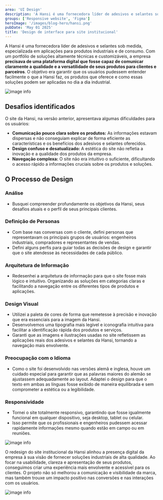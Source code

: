 ```yaml
---
area: 'UI Design'
description: 'A Hansi é uma fornecedora líder de adesivos e selantes sob medida, especializada em aplicações para produtos industriais e de consumo.'
groups: ['Responsive website', 'Figma']
heroImage: '/images/blog-hero/hansi.png'
pubDate: 'May 01 2025'
title: 'Design de interface para site institucional'
---
```


A Hansi é uma fornecedora líder de adesivos e selantes sob medida, especializada em aplicações para produtos industriais e de consumo. Com um portfólio de soluções altamente técnicas e customizáveis, a empresa <b>precisava de uma plataforma digital que fosse capaz de comunicar claramente a qualidade e a versatilidade de seus produtos para clientes e parceiros</b>. O objetivo era garantir que os usuários pudessem entender facilmente o que a Hansi faz, os produtos que oferece e como essas soluções podem ser aplicadas no dia a dia industrial.

![image info](/images/blog-posts/site-hansi/hansi-gif-company.gif)

## Desafios identificados

O site da Hansi, na versão anterior, apresentava algumas dificuldades para os usuários:
- <b>Comunicação pouco clara sobre os produtos:</b> As informações estavam dispersas e não conseguiam explicar de forma eficiente as características e os benefícios dos adesivos e selantes oferecidos.
- <b>Design confuso e desatualizado:</b> A estética do site não refletia a inovação e a qualidade dos produtos da empresa.
- <b>Navegação complexa:</b> O site não era intuitivo o suficiente, dificultando o acesso rápido a informações cruciais sobre os produtos e soluções.

## O Processo de Design

### Análise
- Busquei compreender profundamente os objetivos da Hansi, seus desafios atuais e o perfil de seus principais clientes.

### Definição de Personas
- Com base nas conversas com o cliente, defini personas que representavam os principais grupos de usuários: engenheiros industriais, compradores e representantes de vendas.
- Defini alguns perfis para guiar todas as decisões de design e garantir que o site atendesse às necessidades de cada público.

### Arquitetura de Informação
- Redesenhei a arquitetura de informação para que o site fosse mais lógico e intuitivo. Organizando as soluções em categorias claras e facilitando a navegação entre os diferentes tipos de produtos e aplicações.

### Design Visual
- Utilizei a paleta de cores de forma que remetesse à precisão e inovação que era essenciais para a imagem da Hansi.
- Desenvolvemos uma tipografia mais legível e iconografia intuitiva para facilitar a identificação rápida dos produtos e serviços.
- Garanti que as imagens e ilustrações usadas no site refletissem as aplicações reais dos adesivos e selantes da Hansi, tornando a navegação mais envolvente.

### Preocupação com o Idioma
- Como o site foi desenvolvido nas versões alemã e inglesa, houve um cuidado especial para garantir que as palavras maiores do alemão se ajustassem adequadamente ao layout. Adaptei o design para que o texto em ambas as línguas fosse exibido de maneira equilibrada e sem comprometer a estética ou a legibilidade.

### Responsividade
- Tornei o site totalmente responsivo, garantindo que fosse igualmente funcional em qualquer dispositivo, seja desktop, tablet ou celular.
- Isso permite que os profissionais e engenheiros pudessem acessar rapidamente informações mesmo quando estão em campo ou em reuniões.

![image info](/images/blog-posts/site-hansi/hansi-gif-language.gif)

O redesign do site institucional da Hansi alinhou a presença digital da empresa à sua visão de fornecer soluções industriais de alta qualidade. Ao focar na usabilidade, clareza e apresentação de seus produtos, conseguimos criar uma experiência mais envolvente e acessível para os clientes. O projeto não só melhorou a comunicação e visibilidade da marca, mas também trouxe um impacto positivo nas conversões e nas interações com os usuários.

![image info](/images/blog-posts/site-hansi/hansi-gif-general.gif)
